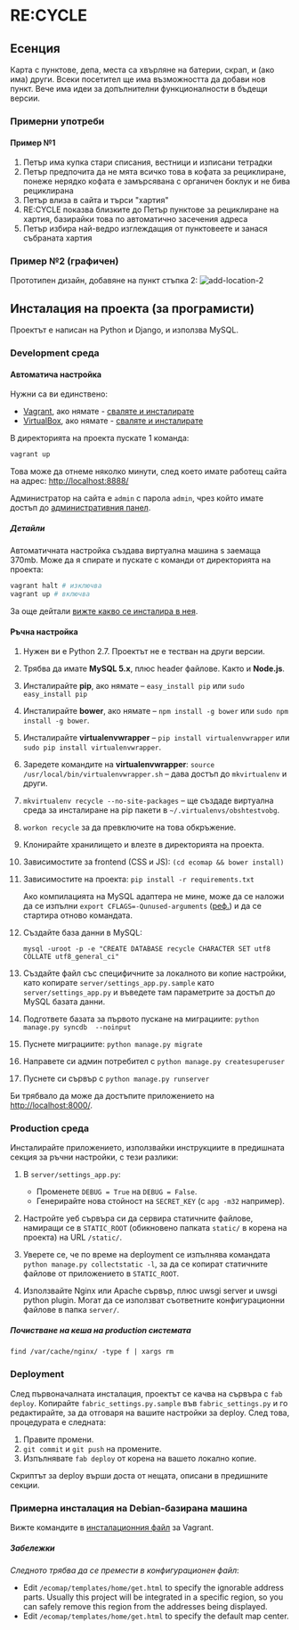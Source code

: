 # RE:CYCLE

## Есенция
Карта с пунктове, депа, места са хвърляне на батерии, скрап, и (ако има) други. Всеки посетител ще има възможността да добави нов пункт. Вече има идеи за допълнителни функционалности в бъдещи версии.

### Примерни употреби

#### Пример №1
1. Петър има купка стари списания, вестници и изписани тетрадки
1. Петър предпочита да не мята всичко това в кофата за рециклиране, понеже нерядко кофата е замърсявана с органичен боклук и не бива рециклирана
1. Петър влиза в сайта и търси "хартия" 
1. RE:CYCLE показва близките до Петър пунктове за рециклиране на хартия, базирайки това по автоматично засечения адреса 
1. Петър избира най-ведро изглеждащия от пунктовеете и занася събраната хартия

### Пример №2 (графичен)
Прототипен дизайн, добавяне на пункт стъпка 2:
![add-location-2](https://f.cloud.github.com/assets/4492376/563904/24a22988-c524-11e2-89f3-9e787c60ce43.jpg)

## Инсталация на проекта (за програмисти)

Проектът е написан на Python и Django, и използва MySQL.

### Development среда
#### Автоматича настройка

Нужни са ви единствено:

 - [Vagrant](http://www.vagrantup.com/), ако нямате - [сваляте и инсталирате](
https://www.vagrantup.com/downloads.html)
 - [VirtualBox](https://www.virtualbox.org/), ако нямате - [сваляте и инсталирате](https://www.virtualbox.org/wiki/Downloads)

В директорията на проекта пускате 1 команда:

```sh
vagrant up
```

Това може да отнеме няколко минути, след което имате работещ сайта на адрес:  [http://localhost:8888/](http://localhost:8888/)

Администратор на сайта е `admin` с парола `admin`, чрез който имате достъп до [административния панел](http://localhost:8888/admin/).

##### Детайли
Автоматичната настройка създава виртуална машина s заемаща 370mb. Може да я спирате и пускате с команди от директорията на проекта:

```sh
vagrant halt # изключва
vagrant up # включва
```

За още дейтали [вижте какво се инсталира в нея](bootstrap.sh).

#### Ръчна настройка

1. Нужен ви е Python 2.7. Проектът не е тестван на други версии.
1. Трябва да имате **MySQL 5.x**, плюс header файлове. Както и **Node.js**.
1. Инсталирайте **pip**, ако нямате – `easy_install pip` или `sudo easy_install pip`
1. Инсталирайте **bower**, ако нямате – `npm install -g bower` или `sudo npm install -g bower`.
1. Инсталирайте **virtualenvwrapper** – `pip install virtualenvwrapper` или `sudo pip install virtualenvwrapper`.
1. Заредете командите на **virtualenvwrapper**: `source /usr/local/bin/virtualenvwrapper.sh` – дава достъп до `mkvirtualenv` и други.
1. `mkvirtualenv recycle --no-site-packages` – ще създаде виртуална среда за инсталиране на pip пакети в `~/.virtualenvs/obshtestvobg`.
1. `workon recycle` за да превключите на това обкръжение.
1. Клонирайте хранилището и влезте в директорията на проекта.
1. Зависимостите за frontend (CSS и JS): `(cd ecomap && bower install)`
1. Зависимостите на проекта: `pip install -r requirements.txt`

    Ако компилацията на MySQL адаптера не мине, може да се наложи да се изпълни `export CFLAGS=-Qunused-arguments` ([реф.](http://stackoverflow.com/questions/22313407/clang-error-unknown-argument-mno-fused-madd-python-package-installation-fa)) и да се стартира отново командата.
1. Създайте база данни в MySQL:

    ```
    mysql -uroot -p -e "CREATE DATABASE recycle CHARACTER SET utf8 COLLATE utf8_general_ci"
    ```
1. Създайте файл със специфичните за локалното ви копие настройки, като копирате `server/settings_app.py.sample` като `server/settings_app.py` и въведете там параметрите за достъп до MySQL базата данни.
1. Подгответе базата за първото пускане на миграциите: `python manage.py syncdb  --noinput`
1. Пуснете миграциите: `python manage.py migrate`
1. Направете си админ потребител с `python manage.py createsuperuser`
1. Пуснете си сървър с `python manage.py runserver`

Би трябвало да може да достъпите приложението на [http://localhost:8000/](http://localhost:8000/).

### Production среда

Инсталирайте приложението, използвайки инструкциите в предишната секция за ръчни настройки, с тези разлики:

1. В `server/settings_app.py`:

	- Променете `DEBUG = True` на `DEBUG = False`.
	- Генерирайте нова стойност на `SECRET_KEY` (с `apg -m32` например).

2. Настройте уеб сървъра си да сервира статичните файлове, намиращи се в `STATIC_ROOT` (обикновено папката `static/` в корена на проекта) на URL `/static/`.
3. Уверете се, че по време на deployment се изпълнява командата `python manage.py collectstatic -l`, за да се копират статичните файлове от приложението в `STATIC_ROOT`.
4. Използвайте Nginx или Apache сървър, плюс uwsgi server и uwsgi python plugin. Могат да се използват съответните конфигурационни файлове в папка `server/`.

##### Почистване на кеша на production системата

```
find /var/cache/nginx/ -type f | xargs rm
```

### Deployment

След първоначалната инсталация, проектът се качва на сървъра с `fab deploy`. Копирайте `fabric_settings.py.sample` във `fabric_settings.py` и го редактирайте, за да отговаря на вашите настройки за deploy. След това, процедурата е следната:

1. Правите промени.
2. `git commit` и `git push` на промените.
3. Изпълнявате `fab deploy` от корена на вашето локално копие.

Скриптът за deploy върши доста от нещата, описани в предишните секции.

### Примерна инсталация на Debian-базирана машина

Вижте командите в [инсталационния файл](bootstrap.sh) за Vagrant.


##### Забележки
*Следното трябва да се премести в конфигурационен файл*:

- Edit `/ecomap/templates/home/get.html` to specify the ignorable address parts. Usually this project will be integrated in a specific region, so you can safely remove this region from the addresses being displayed.
- Edit `/ecomap/templates/home/get.html` to specify the default map center.
